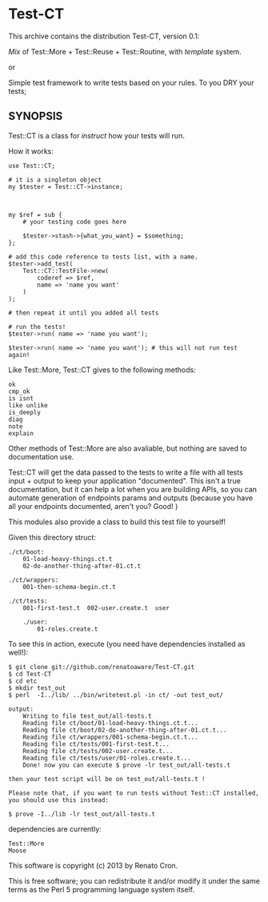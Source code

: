 Test-CT
=======

This archive contains the distribution Test-CT,
version 0.1:


  *Mix* of Test::More + Test::Reuse + Test::Routine, with *template* system.

  or

  Simple test framework to write tests based on your rules. To you DRY your tests;


SYNOPSIS
--------

Test::CT is a class for *instruct* how your tests will run.

How it works:

    use Test::CT;

    # it is a singleton object
    my $tester = Test::CT->instance;



    my $ref = sub {
        # your testing code goes here

        $tester->stash->{what_you_want} = $something;
    };

    # add this code reference to tests list, with a name.
    $tester->add_test(
        Test::CT::TestFile->new(
            coderef => $ref,
            name => 'name you want'
        )
    );

    # then repeat it until you added all tests

    # run the tests!
    $tester->run( name => 'name you want');

    $tester->run( name => 'name you want'); # this will not run test again!


Like Test::More, Test::CT gives to the following methods:

    ok
    cmp_ok
    is isnt
    like unlike
    is_deeply
    diag
    note
    explain

Other methods of Test::More are also avaliable, but nothing are saved to documentation use.

Test::CT will get the data passed to the tests to write a file with all tests input + output to keep
your application "documented". This isn't a true documentation, but it can help
a lot when you are building APIs, so you can automate generation of endpoints params and outputs (because you have all your endpoints documented, aren't you? Good! )

This modules also provide a class to build this test file to yourself!

Given this directory struct:

    ./ct/boot:
        01-load-heavy-things.ct.t
        02-do-another-thing-after-01.ct.t

    ./ct/wrappers:
        001-then-schema-begin.ct.t

    ./ct/tests:
        001-first-test.t  002-user.create.t  user

        ./user:
            01-roles.create.t


To see this in action, execute (you need have dependencies installed as well!):

    $ git clone git://github.com/renatoaware/Test-CT.git
    $ cd Test-CT
    $ cd etc
    $ mkdir test_out
    $ perl  -I../lib/ ../bin/writetest.pl -in ct/ -out test_out/

    output:
        Writing to file test_out/all-tests.t
        Reading file ct/boot/01-load-heavy-things.ct.t...
        Reading file ct/boot/02-do-another-thing-after-01.ct.t...
        Reading file ct/wrappers/001-schema-begin.ct.t...
        Reading file ct/tests/001-first-test.t...
        Reading file ct/tests/002-user.create.t...
        Reading file ct/tests/user/01-roles.create.t...
        Done! now you can execute $ prove -lr test_out/all-tests.t

    then your test script will be on test_out/all-tests.t !

    Please note that, if you want to run tests without Test::CT installed, you should use this instead:

    $ prove -I../lib -lr test_out/all-tests.t


dependencies are currently:

    Test::More
    Moose

This software is copyright (c) 2013 by Renato Cron.

This is free software; you can redistribute it and/or modify it under
the same terms as the Perl 5 programming language system itself.

